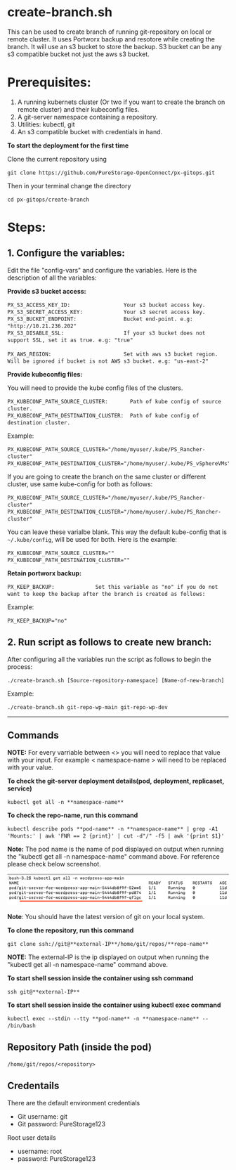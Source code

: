 # create-branch.sh

This can be used to create branch of running git-repository on local or remote cluster. It uses Portworx backup and resotore while creating the branch. It will use an s3 bucket to store the backup. S3 bucket can be any s3 compatible bucket not just the aws s3 bucket.

# Prerequisites:
  1. A running kubernets cluster (Or two if you want to create the branch on remote cluster) and their kubeconfig files.
  2. A git-server namespace containing a repository.
  3. Utilities: kubectl, git
  4. An s3 compatible bucket with credentials in hand.

**To start the deployment for the first time**

Clone the current repository using

    git clone https://github.com/PureStorage-OpenConnect/px-gitops.git

Then in your terminal change the directory

    cd px-gitops/create-branch

# Steps:

## 1. Configure the variables:

Edit the file "config-vars" and configure the variables. Here is the description of all the variables:

**Provide s3 bucket access:**

    PX_S3_ACCESS_KEY_ID:                 Your s3 bucket access key.
    PX_S3_SECRET_ACCESS_KEY:             Your s3 secret access key.
    PX_S3_BUCKET_ENDPOINT:               Bucket end-point. e.g: "http://10.21.236.202"
    PX_S3_DISABLE_SSL:                   If your s3 bucket does not support SSL, set it as true. e.g: "true"

    PX_AWS_REGION:                       Set with aws s3 bucket region. Will be ignored if bucket is not AWS s3 bucket. e.g: "us-east-2"

**Provide kubeconfig files:**

You will need to provide the kube config files of the clusters.

    PX_KUBECONF_PATH_SOURCE_CLUSTER:       Path of kube config of source cluster.
    PX_KUBECONF_PATH_DESTINATION_CLUSTER:  Path of kube config of destination cluster.

Example:

    PX_KUBECONF_PATH_SOURCE_CLUSTER="/home/myuser/.kube/PS_Rancher-cluster"
    PX_KUBECONF_PATH_DESTINATION_CLUSTER="/home/myuser/.kube/PS_vSphereVMs"

If you are going to create the branch on the same cluster or different cluster, use same kube-config for both as follows:

    PX_KUBECONF_PATH_SOURCE_CLUSTER="/home/myuser/.kube/PS_Rancher-cluster"
    PX_KUBECONF_PATH_DESTINATION_CLUSTER="/home/myuser/.kube/PS_Rancher-cluster"

You can leave these varialbe blank. This way the default kube-config that is `~/.kube/config`, will be used for both. Here is the example:

    PX_KUBECONF_PATH_SOURCE_CLUSTER=""
    PX_KUBECONF_PATH_DESTINATION_CLUSTER=""
  
**Retain portworx backup:**

    PX_KEEP_BACKUP:             Set this variable as "no" if you do not want to keep the backup after the branch is created as follows:
    
 Example:
  
    PX_KEEP_BACKUP="no"


## 2. Run script as follows to create new branch:

After configuring all the variables run the script as follows to begin the process:
  
    ./create-branch.sh [Source-repository-namespace] [Name-of-new-branch]

  Example:

    ./create-branch.sh git-repo-wp-main git-repo-wp-dev

---

## Commands

**NOTE:** For every varriable between <> you will need to replace that value with your input. For example < namespace-name > will need to be replaced with your value.

**To check the git-server deployment details(pod, deployment, replicaset, service)**


    kubectl get all -n **namespace-name**


**To check the repo-name, run this command**

    kubectl describe pods **pod-name** -n **namespace-name** | grep -A1 'Mounts:' | awk 'FNR == 2 {print}' | cut -d"/" -f5 | awk '{print $1}'

**Note:** The pod name is the name of pod displayed on output when running the "kubectl get all -n namespace-name" command above. For reference please check below screenshot.

![](./pod-details.png?raw=true "Title")

**Note**: You should have the latest version of git on your local system.

**To clone the repository, run this command**

    git clone ssh://git@**external-IP**/home/git/repos/**repo-name**

**NOTE:** The external-IP is the ip displayed on output when running the "kubectl get all -n namespace-name" command above.

**To start shell session inside the container using ssh command**


    ssh git@**external-IP**

**To start shell session inside the container using kubectl exec command**


    kubectl exec --stdin --tty **pod-name** -n **namespace-name** -- /bin/bash


## Repository Path (inside the pod)

```
/home/git/repos/<repository>
```

## Credentails

There are the default environment credentials

* Git username: git
* Git password: PureStorage123

Root user details

* username: root
* password: PureStorage123        
